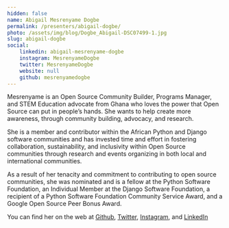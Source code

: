 ```yaml
---
hidden: false
name: Abigail Mesrenyame Dogbe
permalink: /presenters/abigail-dogbe/
photo: /assets/img/blog/Dogbe_Abigail-DSC07499-1.jpg
slug: abigail-dogbe
social:
    linkedin: abigail-mesrenyame-dogbe
    instagram: MesrenyameDogbe
    twitter: MesrenyameDogbe
    website: null
    github: mesrenyamedogbe
---
```


Mesrenyame is an Open Source Community Builder, Programs Manager, and STEM Education advocate from Ghana who loves the power that Open Source can put in people’s hands. She wants to help create more awareness, through community building, advocacy, and research.

She is a member and contributor within the African Python and Django software communities and has invested time and effort in fostering collaboration, sustainability, and inclusivity within Open Source communities through research and events organizing in both local and international communities.

As a result of her tenacity and commitment to contributing to open source communities, she was nominated and is a fellow at the Python Software Foundation, an Individual Member at the Django Software Foundation, a recipient of a Python Software Foundation Community Service Award, and a Google Open Source Peer Bonus Award.

You can find her on the web at [Github](https://github.com/mesrenyamedogbe), [Twitter](https://twitter.com/MesrenyameDogbe), [Instagram](https://instagram.com/MesrenyameDogbe), and [LinkedIn](https://www.linkedin.com/in/abigail-mesrenyame-dogbe)

